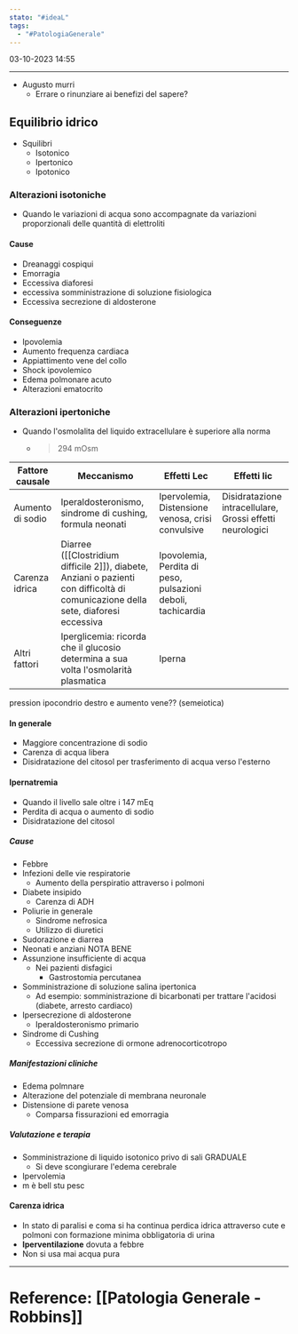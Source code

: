 ```yaml
---
stato: "#ideaL"
tags:
  - "#PatologiaGenerale"
---
```

03-10-2023 14:55

--- 

- Augusto murri
	- Errare o rinunziare ai benefizi del sapere?

## Equilibrio idrico
- Squilibri
	- Isotonico
	- Ipertonico
	- Ipotonico
### Alterazioni isotoniche
- Quando le variazioni di acqua sono accompagnate da variazioni proporzionali delle quantità di elettroliti
#### Cause
- Dreanaggi cospiqui
- Emorragia
- Eccessiva diaforesi
- eccessiva somministrazione di soluzione fisiologica
- Eccessiva secrezione di aldosterone
#### Conseguenze
- Ipovolemia
- Aumento frequenza cardiaca
- Appiattimento vene del collo
- Shock ipovolemico
- Edema polmonare acuto
- Alterazioni ematocrito
### Alterazioni ipertoniche
- Quando l'osmolalita del liquido extracellulare è superiore alla norma 
	- >294 mOsm

| Fattore causale  | Meccanismo                                                                                                                       | Effetti Lec                                                 | Effetti lic                                               |
| ---------------- | -------------------------------------------------------------------------------------------------------------------------------- | ----------------------------------------------------------- | --------------------------------------------------------- |
| Aumento di sodio | Iperaldosteronismo, sindrome di cushing, formula neonati                                                                         | Ipervolemia, Distensione venosa, crisi convulsive           | Disidratazione intracellulare, Grossi effetti neurologici |
| Carenza idrica   | Diarree ([[Clostridium difficile 2]]), diabete, Anziani o pazienti con difficoltà di comunicazione della sete, diaforesi eccessiva | Ipovolemia, Perdita di peso, pulsazioni deboli, tachicardia |                                                           |
| Altri fattori    | Iperglicemia: ricorda che il glucosio determina a sua volta l'osmolarità plasmatica                                              | Iperna                                                      |                                                           |

pression ipocondrio destro e aumento vene?? (semeiotica)
#### In generale
- Maggiore concentrazione di sodio 
- Carenza di acqua libera
- Disidratazione del citosol per trasferimento di acqua verso l'esterno
#### Ipernatremia
- Quando il livello sale oltre i 147 mEq
- Perdita di acqua o aumento di sodio
- Disidratazione del citosol
##### Cause
- Febbre
- Infezioni delle vie respiratorie
	- Aumento della perspiratio attraverso i polmoni
- Diabete insipido
	- Carenza di ADH
- Poliurie in generale
	- Sindrome nefrosica
	- Utilizzo di diuretici
- Sudorazione e diarrea
- Neonati e anziani NOTA BENE
- Assunzione insufficiente di acqua
	- Nei pazienti disfagici
		- Gastrostomia percutanea 
- Somministrazione di soluzione salina ipertonica
	- Ad esempio: somministrazione di bicarbonati per trattare l'acidosi (diabete, arresto cardiaco)
- Ipersecrezione di aldosterone
	- Iperaldosteronismo primario
- Sindrome di Cushing
	- Eccessiva secrezione di ormone adrenocorticotropo
##### Manifestazioni cliniche
- Edema polmnare
- Alterazione del potenziale di membrana neuronale
- Distensione di parete venosa
	- Comparsa fissurazioni ed emorragia
##### Valutazione e terapia
- Somministrazione di liquido isotonico privo di sali GRADUALE
	- Si deve scongiurare l'edema cerebrale 
- Ipervolemia
- m è bell stu pesc 
#### Carenza idrica
- In stato di paralisi e coma si ha continua perdica idrica attraverso cute e polmoni con formazione minima obbligatoria di urina
- **Iperventilazione** dovuta a febbre
- Non si usa mai acqua pura










--- 
# Reference: [[Patologia Generale - Robbins]]